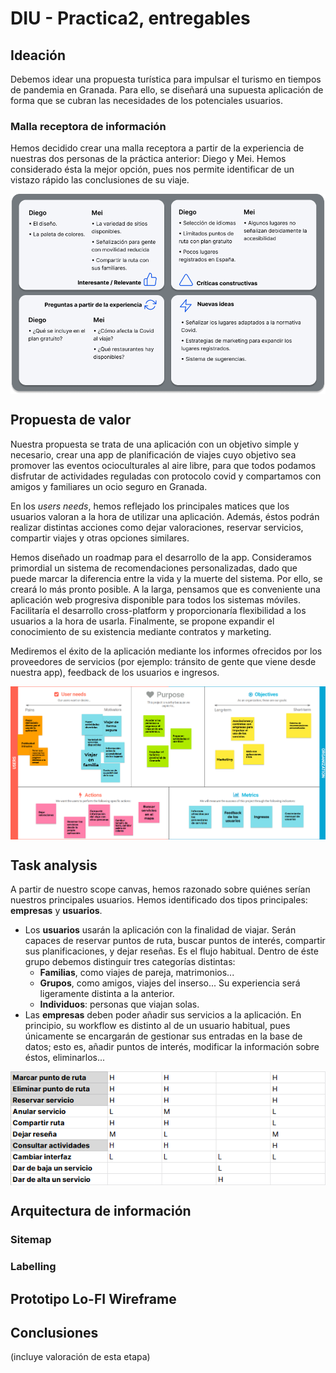 # DIU - Practica2, entregables

## Ideación

Debemos idear una propuesta turística para impulsar el turismo en tiempos de pandemia en Granada. Para ello, se diseñará una supuesta aplicación de forma que se cubran las necesidades de los potenciales usuarios.

### Malla receptora de información

Hemos decidido crear una malla receptora a partir de la experiencia de nuestras dos personas de la práctica anterior: Diego y Mei. Hemos considerado ésta la mejor opción, pues nos permite identificar de un vistazo rápido las conclusiones de su viaje.

<img align="center" src="./img/Feedback capture grid.png" alt="Malla receptora de información"/>

## Propuesta de valor

Nuestra propuesta se trata de una aplicación con un objetivo simple y necesario, crear una app de planificación de viajes cuyo objetivo sea promover las eventos ocioculturales al aire libre, para que todos podamos disfrutar de actividades reguladas con protocolo covid y compartamos con amigos y familiares un ocio seguro en Granada.

En los *users needs*, hemos reflejado los principales matices que los usuarios valoran a la hora de utilizar una aplicación. Además, éstos podrán realizar distintas acciones como dejar valoraciones, reservar servicios, compartir viajes y otras opciones similares.

Hemos diseñado un roadmap para el desarrollo de la app. Consideramos primordial un sistema de recomendaciones personalizadas, dado que puede marcar la diferencia entre la vida y la muerte del sistema. Por ello, se creará lo más pronto posible. A la larga, pensamos que es conveniente una aplicación web progresiva disponible para todos los sistemas móviles. Facilitaría el desarrollo cross-platform y proporcionaría flexibilidad a los usuarios a la hora de usarla. Finalmente, se propone expandir el conocimiento de su existencia mediante contratos y marketing.

Mediremos el éxito de la aplicación mediante los informes ofrecidos por los proveedores de servicios (por ejemplo: tránsito de gente que viene desde nuestra app), feedback de los usuarios e ingresos.

<img align="center" src="./img/Scope canvas.png" alt="Scope canvas"/>

## Task analysis

A partir de nuestro scope canvas, hemos razonado sobre quiénes serían nuestros principales usuarios. Hemos identificado dos tipos principales: **empresas** y **usuarios**.
- Los **usuarios** usarán la aplicación con la finalidad de viajar. Serán capaces de reservar puntos de ruta, buscar puntos de interés, compartir sus planificaciones, y dejar reseñas. Es el flujo habitual.
Dentro de éste grupo debemos distinguir tres categorías distintas:
    - **Familias**, como viajes de pareja, matrimonios...
    - **Grupos**, como amigos, viajes del inserso... Su experiencia será ligeramente distinta a la anterior.
    - **Individuos**: personas que viajan solas.
- Las **empresas** deben poder añadir sus servicios a la aplicación. En principio, su workflow es distinto al de un usuario habitual, pues únicamente se encargarán de gestionar sus entradas en la base de datos; esto es, añadir puntos de interés, modificar la información sobre éstos, eliminarlos...

<img align="center" src="./img/Task matrix.png" alt="Task Matrix"/>

## Arquitectura de información

### Sitemap
### Labelling


## Prototipo Lo-FI Wireframe


## Conclusiones
(incluye valoración de esta etapa)
